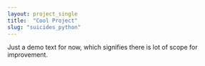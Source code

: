 ```yaml
---
layout: project_single
title:  "Cool Project"
slug: "suicides_python"
---
```

Just a demo text for now, which signifies there is lot of scope for improvement.
